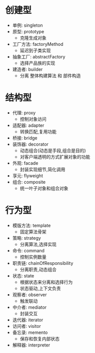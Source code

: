 # 创建型
- 单例: singleton
- 原型: prototype
  - 克隆生成对象
- 工厂方法: factoryMethod
  - 延迟到子类实现
- 抽象工厂: abstractFactory
  - 选择产品族的实现
- 建造者: builder
  - 分离 整体构建算法 和 部件构造

# 结构型
- 代理: proxy
  - 控制对象访问
- 适配器: adapter
  - 转换匹配,复用功能
- 桥接: bridge
- 装饰器: decorator
  - 动态组合(动态是手段,组合是目的)
  - 对客户端透明的方式扩展对象的功能
- 外观: facade
  - 封装实现细节,简化调用
- 享元: flyweight
- 组合: composite
  - 统一叶子对象和组合对象

# 行为型
- 模版方法: template
  - 固定算法骨架
- 策略: strategy
  - 分离算法,选择实现
- 命令: command
  - 控制实例数量
- 职责链: chainOfResponsibility
  - 分离职责,动态组合
- 状态: state
  - 根据状态来分离和选择行为
  - 状态驱动,上下文负责
- 观察者: observer
  - 触发联动
- 中介者: mediator
  - 封装交互
- 迭代器: iterator
- 访问者: visitor
- 备忘录: memento
  - 保存和恢复内部状态
- 解释器: interpreter
